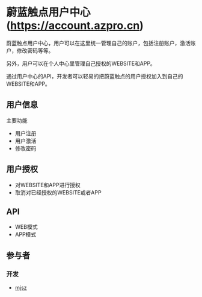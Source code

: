 # 蔚蓝触点用户中心(https://account.azpro.cn)

蔚蓝触点用户中心，用户可以在这里统一管理自己的账户，包括注册账户，激活账户，修改密码等等。

另外，用户可以在个人中心里管理自己授权的WEBSITE和APP。

通过用户中心的API，开发者可以轻易的把蔚蓝触点的用户授权加入到自己的WEBSITE和APP。

## 用户信息

主要功能

- 用户注册
- 用户激活
- 修改密码

## 用户授权

- 对WEBSITE和APP进行授权
- 取消对已经授权的WEBSITE或者APP

## API

- WEB模式
- APP模式

## 参与者

### 开发

- [mjsz](https://blog.azpro.cn/)
